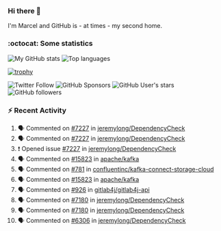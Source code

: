 ### Hi there 👋

I'm Marcel and GitHub is - at times - my second home.

<!--
**marcelstoer/marcelstoer** is a ✨ _special_ ✨ repository because its `README.md` (this file) appears on your GitHub profile.

Here are some ideas to get you started:

- 🔭 I’m currently working on ...
- 🌱 I’m currently learning ...
- 👯 I’m looking to collaborate on ...
- 🤔 I’m looking for help with ...
- 💬 Ask me about ...
- 📫 How to reach me: ...
- 😄 Pronouns: ...
- ⚡ Fun fact: ...
-->

### :octocat: Some statistics

<!-- https://github.com/anuraghazra/github-readme-stats -->

![My GitHub stats](https://github-readme-stats.vercel.app/api?username=marcelstoer&count_private=true&show_icons=true&hide_title=true)
![Top languages](https://github-readme-stats.vercel.app/api/top-langs/?username=marcelstoer&layout=compact&count_private=true&show_icons=true&hide_title=true&langs_count=10)

[![trophy](https://github-profile-trophy.vercel.app/?username=marcelstoer)](https://github.com/marcelstoer)

![Twitter Follow](https://img.shields.io/twitter/follow/frightanic?style=social)
![GitHub Sponsors](https://img.shields.io/github/sponsors/marcelstoer?style=social)
![GitHub User's stars](https://img.shields.io/github/stars/marcelstoer?style=social)
![GitHub followers](https://img.shields.io/github/followers/marcelstoer?style=social)

### :zap: Recent Activity

<!--START_SECTION:activity-->
1. 🗣 Commented on [#7227](https://github.com/jeremylong/DependencyCheck/issues/7227#issuecomment-2519595365) in [jeremylong/DependencyCheck](https://github.com/jeremylong/DependencyCheck)
2. 🗣 Commented on [#7227](https://github.com/jeremylong/DependencyCheck/issues/7227#issuecomment-2519414616) in [jeremylong/DependencyCheck](https://github.com/jeremylong/DependencyCheck)
3. ❗ Opened issue [#7227](https://github.com/jeremylong/DependencyCheck/issues/7227) in [jeremylong/DependencyCheck](https://github.com/jeremylong/DependencyCheck)
4. 🗣 Commented on [#15823](https://github.com/apache/kafka/pull/15823#issuecomment-2508168927) in [apache/kafka](https://github.com/apache/kafka)
5. 🗣 Commented on [#781](https://github.com/confluentinc/kafka-connect-storage-cloud/issues/781#issuecomment-2508149439) in [confluentinc/kafka-connect-storage-cloud](https://github.com/confluentinc/kafka-connect-storage-cloud)
6. 🗣 Commented on [#15823](https://github.com/apache/kafka/pull/15823#issuecomment-2508069034) in [apache/kafka](https://github.com/apache/kafka)
7. 🗣 Commented on [#926](https://github.com/gitlab4j/gitlab4j-api/issues/926#issuecomment-2506782973) in [gitlab4j/gitlab4j-api](https://github.com/gitlab4j/gitlab4j-api)
8. 🗣 Commented on [#7180](https://github.com/jeremylong/DependencyCheck/issues/7180#issuecomment-2500914164) in [jeremylong/DependencyCheck](https://github.com/jeremylong/DependencyCheck)
9. 🗣 Commented on [#7180](https://github.com/jeremylong/DependencyCheck/issues/7180#issuecomment-2500603646) in [jeremylong/DependencyCheck](https://github.com/jeremylong/DependencyCheck)
10. 🗣 Commented on [#6306](https://github.com/jeremylong/DependencyCheck/issues/6306#issuecomment-2498203274) in [jeremylong/DependencyCheck](https://github.com/jeremylong/DependencyCheck)
<!--END_SECTION:activity-->

